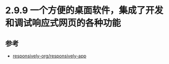 # 2.9.9 一个方便的桌面软件，集成了开发和调试响应式网页的各种功能






## 参考
- [responsively-org/responsively-app](https://github.com/responsively-org/responsively-app)

